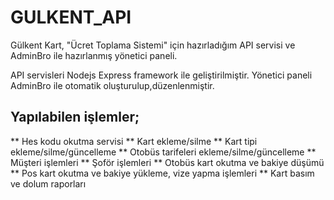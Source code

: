 # GULKENT_API

Gülkent Kart, "Ücret Toplama Sistemi" için hazırladığım API servisi ve AdminBro ile hazırlanmış yönetici paneli.

API servisleri Nodejs Express framework ile geliştirilmiştir.
Yönetici paneli AdminBro ile otomatik oluşturulup,düzenlenmiştir.

## Yapılabilen işlemler;
** Hes kodu okutma servisi
** Kart ekleme/silme
** Kart tipi ekleme/silme/güncelleme
** Otobüs tarifeleri ekleme/silme/güncelleme
** Müşteri işlemleri
** Şoför işlemleri
** Otobüs kart okutma ve bakiye düşümü
** Pos kart okutma ve bakiye yükleme, vize yapma işlemleri
** Kart basım ve dolum raporları